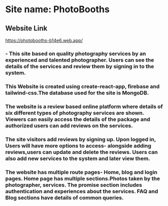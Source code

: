 # Site name: PhotoBooths 

## Website Link
https://photobooths-b14e6.web.app/

### - This site based on quality photography services by an experienced and talented photographer. Users can see the details of the services and review them by signing in to the system.

### This Website is created using create-react-app, firebase and tailwind-css.The database used for the site is MongoDB.

### The website is a review based online platform where details of six different types of photography services are shown. Viewers can easily access the details of the package and authorized users can add reviews on the services.

### The site visitors add reviews by signing up. Upon logged in, Users will have more options to access- alongside adding reviews,users can update and delete the reviews. Users can also add new services to the system and later view them.

### The website has multiple route pages- Home, blog and login pages. Home page has multiple sections.Photos taken by the photographer, services. The promise section includes authentication and experiences about the services. FAQ and Blog sections have details of common queries. 


